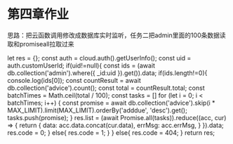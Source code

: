 # 第四章作业
思路：把云函数调用修改成数据库实时监听，任务二把admin里面的100条数据读取和promiseall拉取过来

let res = {};
  const auth = cloud.auth().getUserInfo();
  const uid = auth.customUserId;
  if(uid!=null){
    const ids = (await db.collection('admin').where({
        _id:uid
      }).get()).data;
      if(ids.length!=0){
        console.log(ids[0]);
        const countResult = await db.collection('advice').count();
        const total = countResult.total;
        const batchTimes = Math.ceil(total / 100);
        const tasks = []
        for (let i = 0; i < batchTimes; i++) {
          const promise = await db.collection('advice').skip(i * MAX_LIMIT).limit(MAX_LIMIT).orderBy('adddue', 'desc').get();
          tasks.push(promise);
        }
        res.list = (await Promise.all(tasks)).reduce((acc, cur) => {
          return {
            data: acc.data.concat(cur.data),
            errMsg: acc.errMsg,
          }
        }).data;
        res.code = 0;
      }
      else{
        res.code = 1;
      }
  }
  else{
    res.code = 404;
  }
  return res;
